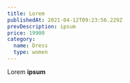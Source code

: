 ```yaml
---
title: Lorem
publishedAt: 2021-04-12T09:23:56.229Z
prevDescription: ipsum
price: 19900
category:
  name: Dress
  type: women
---
```

Lorem **ipsum**